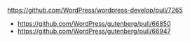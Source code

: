https://github.com/WordPress/wordpress-develop/pull/7265

-   https://github.com/WordPress/gutenberg/pull/66850
-   https://github.com/WordPress/gutenberg/pull/66947
